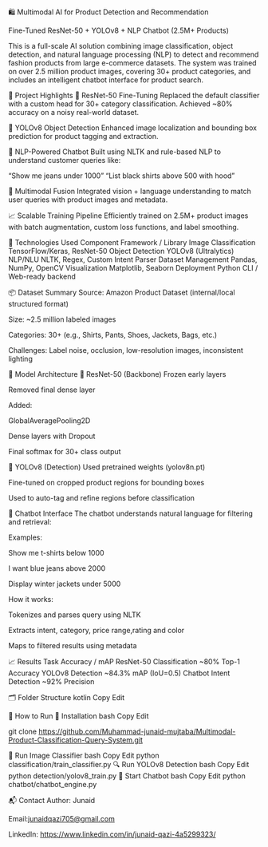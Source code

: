 🛍️ Multimodal AI for Product Detection and Recommendation

Fine-Tuned ResNet-50 + YOLOv8 + NLP Chatbot (2.5M+ Products)

This is a full-scale AI solution combining image classification, object detection, and natural language processing (NLP) to detect and recommend fashion products from large e-commerce datasets. The system was trained on over 2.5 million product images, covering 30+ product categories, and includes an intelligent chatbot interface for product search.

🚀 Project Highlights
🧠 ResNet-50 Fine-Tuning
Replaced the default classifier with a custom head for 30+ category classification. Achieved ~80% accuracy on a noisy real-world dataset.

🔎 YOLOv8 Object Detection
Enhanced image localization and bounding box prediction for product tagging and extraction.

💬 NLP-Powered Chatbot
Built using NLTK and rule-based NLP to understand customer queries like:

“Show me jeans under 1000”
“List black shirts above 500 with hood”

🧠 Multimodal Fusion
Integrated vision + language understanding to match user queries with product images and metadata.

📈 Scalable Training Pipeline
Efficiently trained on 2.5M+ product images with batch augmentation, custom loss functions, and label smoothing.

🧰 Technologies Used
Component	Framework / Library
Image Classification	TensorFlow/Keras, ResNet-50
Object Detection	YOLOv8 (Ultralytics)
NLP/NLU	NLTK, Regex, Custom Intent Parser
Dataset Management	Pandas, NumPy, OpenCV
Visualization	Matplotlib, Seaborn
Deployment	Python CLI / Web-ready backend

📦 Dataset Summary
Source: Amazon Product Dataset (internal/local structured format)

Size: ~2.5 million labeled images

Categories: 30+ (e.g., Shirts, Pants, Shoes, Jackets, Bags, etc.)

Challenges: Label noise, occlusion, low-resolution images, inconsistent lighting

🧠 Model Architecture
🔹 ResNet-50 (Backbone)
Frozen early layers

Removed final dense layer

Added:

GlobalAveragePooling2D

Dense layers with Dropout

Final softmax for 30+ class output

🔹 YOLOv8 (Detection)
Used pretrained weights (yolov8n.pt)

Fine-tuned on cropped product regions for bounding boxes

Used to auto-tag and refine regions before classification

💬 Chatbot Interface
The chatbot understands natural language for filtering and retrieval:

Examples:

Show me t-shirts below 1000

I want blue jeans above 2000

Display winter jackets under 5000

How it works:

Tokenizes and parses query using NLTK

Extracts intent, category, price range,rating and color

Maps to filtered results using metadata

📈 Results
Task	Accuracy / mAP
ResNet-50 Classification	~80% Top-1 Accuracy
YOLOv8 Detection	~84.3% mAP (IoU=0.5)
Chatbot Intent Detection	~92% Precision

🗂️ Folder Structure
kotlin
Copy
Edit

📍 How to Run
🔧 Installation
bash
Copy
Edit

git clone https://github.com/Muhammad-junaid-mujtaba/Multimodal-Product-Classification-Query-System.git

🧠 Run Image Classifier
bash
Copy
Edit
python classification/train_classifier.py
🔍 Run YOLOv8 Detection
bash
Copy
Edit
python detection/yolov8_train.py
💬 Start Chatbot
bash
Copy
Edit
python chatbot/chatbot_engine.py

📬 Contact
Author: Junaid

Email:junaidqazi705@gmail.com

LinkedIn: https://www.linkedin.com/in/junaid-qazi-4a5299323/


